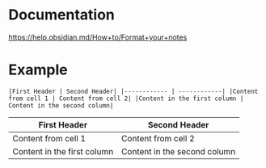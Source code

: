 # Documentation
https://help.obsidian.md/How+to/Format+your+notes

# Example

```
|First Header | Second Header| |------------ | ------------| |Content from cell 1 | Content from cell 2| |Content in the first column | Content in the second column|
```

|First Header | Second Header|
|------------ | ------------|
|Content from cell 1 | Content from cell 2|
|Content in the first column | Content in the second column|
